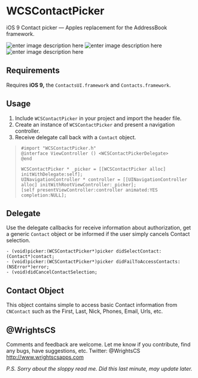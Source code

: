 WCSContactPicker
===========

iOS 9 Contact picker — Apples replacement for the AddressBook framework.

![enter image description here](https://raw.githubusercontent.com/WrightsCS/WCSContactPicker/master/screens/screen-1.png) ![enter image description here](https://raw.githubusercontent.com/WrightsCS/WCSContactPicker/master/screens/screen-2.png) ![enter image description here](https://raw.githubusercontent.com/WrightsCS/WCSContactPicker/master/screens/screen-3.png)

Requirements
------------

Requires **iOS 9,** the `ContactsUI.framework` and `Contacts.framework`.


Usage
------------

1. Include `WCSContactPicker` in your project and import the header file.
2. Create an instance of `WCSContactPicker` and present a navigation controller.
3. Receive delegate call back with a `Contact` object.

>     #import "WCSContactPicker.h"
>     @interface ViewController () <WCSContactPickerDelegate>
>     @end
>     
>     WCSContactPicker * _picker = [[WCSContactPicker alloc] initWithDelegate:self];
>     UINavigationController * controller = [[UINavigationController alloc] initWithRootViewController:_picker];
>     [self presentViewController:controller animated:YES completion:NULL];

Delegate
------------

Use the delegate callbacks for receive information about authorization, get a generic `Contact` object or be informed if the user simply cancels Contact selection.

```objc
- (void)picker:(WCSContactPicker*)picker didSelectContact:(Contact*)contact;
- (void)picker:(WCSContactPicker*)picker didFailToAccessContacts:(NSError*)error;
- (void)didCancelContactSelection;
```

Contact Object
------------

This object contains simple to access basic Contact information from `CNContact` such as the First, Last, Nick, Phones, Email, Urls, etc.

@WrightsCS
------------

Comments and feedback are welcome. Let me know if you contribute, find any bugs, have suggestions, etc. 
Twitter: @WrightsCS
http://www.wrightscsapps.com 

*P.S. Sorry about the sloppy read me. Did this last minute, may update later.*